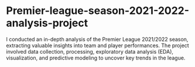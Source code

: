 # Premier-league-season-2021-2022-analysis-project
I conducted an in-depth analysis of the Premier League 2021/2022 season, extracting valuable insights into team and player performances. The project involved data collection, processing, exploratory data analysis (EDA), visualization, and predictive modeling to uncover key trends in the league.
